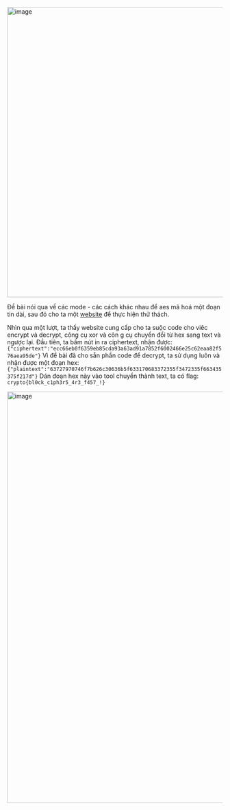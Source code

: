<img width="677" alt="image" src="https://github.com/Vanmaxohp/EHC_Challenge_CryptoHack/assets/90485791/77779392-65d2-45b6-874c-60483d0ed61a">

Đề bài nói qua về các mode - các cách khác nhau để aes mã hoá một đoạn tin dài, sau đó cho ta một [website](https://aes.cryptohack.org/block_cipher_starter/) để thực hiện thử thách.

Nhìn qua một lượt, ta thấy website cung cấp cho ta suộc code cho viêc encrypt và decrypt, công cụ xor và côn g cụ chuyển đổi từ hex sang text và ngược lại.
Đầu tiên, ta bấm nút in ra ciphertext, nhận được: 
`{"ciphertext":"ecc66eb0f6359eb85cda93a63ad91a7852f6002466e25c62eaa82f576aea95de"}`
Vì đề bài đã cho sẵn phần code để decrypt, ta sử dụng luôn và nhận được một đoạn hex:
`{"plaintext":"63727970746f7b626c30636b5f633170683372355f3472335f663435375f217d"}`
Dán đoạn hex này vào tool chuyển thành text, ta có flag:
`crypto{bl0ck_c1ph3r5_4r3_f457_!}`

<img width="960" alt="image" src="https://github.com/Vanmaxohp/EHC_Challenge_CryptoHack/assets/90485791/beb3b9ed-7c1b-4a58-9d2f-5850faa5e129">
